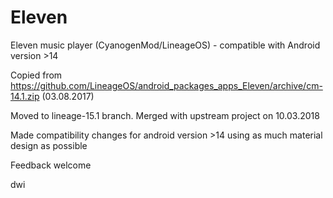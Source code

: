 # Eleven

Eleven music player (CyanogenMod/LineageOS) - compatible with Android version >14

Copied from https://github.com/LineageOS/android_packages_apps_Eleven/archive/cm-14.1.zip (03.08.2017)

Moved to lineage-15.1 branch.
Merged with upstream project on 10.03.2018

Made compatibility changes for android version >14 using as much material design as possible

Feedback welcome

dwi

